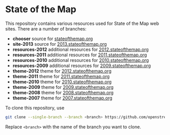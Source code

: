 # State of the Map

This repository contains various resources used for State of the Map
web sites. There are a number of branches:

* **chooser** source for [stateofthemap.org](https://stateofthemap.org/)
* **site-2013** source for [2013.stateofthemap.org](https://2013.stateofthemap.org/)
* **resources-2012** additional resources for [2012.stateofthemap.org](https://2012.stateofthemap.org/)
* **resources-2011** additional resources for [2011.stateofthemap.org](https://2011.stateofthemap.org/)
* **resources-2010** additional resources for [2010.stateofthemap.org](https://2010.stateofthemap.org/)
* **resources-2009** additional resources for [2009.stateofthemap.org](https://2009.stateofthemap.org/)
* **theme-2012** theme for [2012.stateofthemap.org](https://2012.stateofthemap.org/)
* **theme-2011** theme for [2011.stateofthemap.org](https://2011.stateofthemap.org/)
* **theme-2010** theme for [2010.stateofthemap.org](https://2010.stateofthemap.org/)
* **theme-2009** theme for [2009.stateofthemap.org](https://2009.stateofthemap.org/)
* **theme-2008** theme for [2008.stateofthemap.org](https://2008.stateofthemap.org/)
* **theme-2007** theme for [2007.stateofthemap.org](https://2007.stateofthemap.org/)

To clone this repository, use
```sh
git clone --single-branch --branch <branch> https://github.com/openstreetmap/stateofthemap.git
```
Replace `<branch>` with the name of the branch you want to clone.
